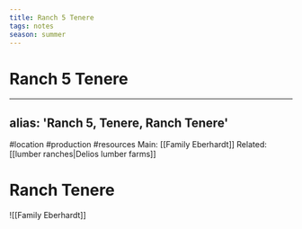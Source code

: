 ```yaml
---
title: Ranch 5 Tenere
tags: notes
season: summer
---
```

 
# Ranch 5 Tenere
---
alias: 'Ranch 5, Tenere, Ranch Tenere'
---
#location #production #resources 
Main: [[Family Eberhardt]]
Related: [[lumber ranches|Delios lumber farms]]

# Ranch Tenere
![[Family Eberhardt]]
